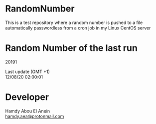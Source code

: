 # RandomNumber    
This is a test repository where a random number is pushed to a file automatically passwordless from a cron job in my Linux CentOS server    
# Random Number of the last run   
20191
      
Last update (GMT +1)    
12/08/20 02:00:01
# Developer    
Hamdy Abou El Anein   
hamdy.aea@protonmail.com

